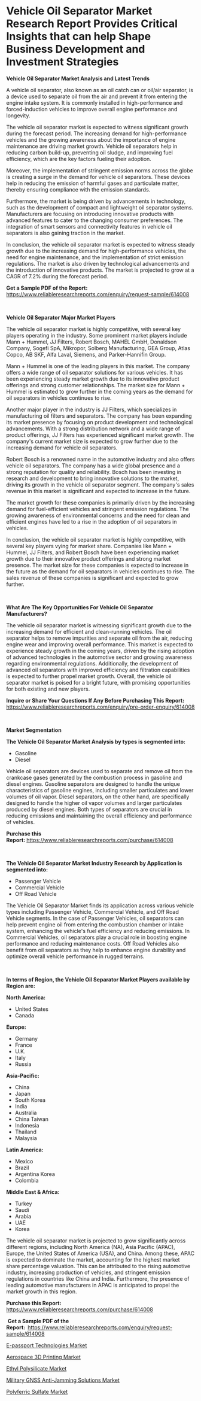 <p><h1>Vehicle Oil Separator Market Research Report Provides Critical Insights that can help Shape Business Development and Investment Strategies</h1></p><p><strong>Vehicle Oil Separator Market Analysis and Latest Trends</strong></p>
<p><p>A vehicle oil separator, also known as an oil catch can or oil/air separator, is a device used to separate oil from the air and prevent it from entering the engine intake system. It is commonly installed in high-performance and forced-induction vehicles to improve overall engine performance and longevity.</p><p>The vehicle oil separator market is expected to witness significant growth during the forecast period. The increasing demand for high-performance vehicles and the growing awareness about the importance of engine maintenance are driving market growth. Vehicle oil separators help in reducing carbon build-up, preventing oil sludge, and improving fuel efficiency, which are the key factors fueling their adoption.</p><p>Moreover, the implementation of stringent emission norms across the globe is creating a surge in the demand for vehicle oil separators. These devices help in reducing the emission of harmful gases and particulate matter, thereby ensuring compliance with the emission standards.</p><p>Furthermore, the market is being driven by advancements in technology, such as the development of compact and lightweight oil separator systems. Manufacturers are focusing on introducing innovative products with advanced features to cater to the changing consumer preferences. The integration of smart sensors and connectivity features in vehicle oil separators is also gaining traction in the market.</p><p>In conclusion, the vehicle oil separator market is expected to witness steady growth due to the increasing demand for high-performance vehicles, the need for engine maintenance, and the implementation of strict emission regulations. The market is also driven by technological advancements and the introduction of innovative products. The market is projected to grow at a CAGR of 7.2% during the forecast period.</p></p>
<p><strong>Get a Sample PDF of the Report:&nbsp;</strong> <a href="https://www.reliableresearchreports.com/enquiry/request-sample/614008">https://www.reliableresearchreports.com/enquiry/request-sample/614008</a></p>
<p>&nbsp;</p>
<p><strong>Vehicle Oil Separator Major Market Players</strong></p>
<p><p>The vehicle oil separator market is highly competitive, with several key players operating in the industry. Some prominent market players include Mann + Hummel, JJ Filters, Robert Bosch, MAHEL GmbH, Donaldson Company, Sogefi SpA, Mikropor, Solberg Manufacturing, GEA Group, Atlas Copco, AB SKF, Alfa Laval, Siemens, and Parker-Hannifin Group.</p><p>Mann + Hummel is one of the leading players in this market. The company offers a wide range of oil separator solutions for various vehicles. It has been experiencing steady market growth due to its innovative product offerings and strong customer relationships. The market size for Mann + Hummel is estimated to grow further in the coming years as the demand for oil separators in vehicles continues to rise.</p><p>Another major player in the industry is JJ Filters, which specializes in manufacturing oil filters and separators. The company has been expanding its market presence by focusing on product development and technological advancements. With a strong distribution network and a wide range of product offerings, JJ Filters has experienced significant market growth. The company's current market size is expected to grow further due to the increasing demand for vehicle oil separators.</p><p>Robert Bosch is a renowned name in the automotive industry and also offers vehicle oil separators. The company has a wide global presence and a strong reputation for quality and reliability. Bosch has been investing in research and development to bring innovative solutions to the market, driving its growth in the vehicle oil separator segment. The company's sales revenue in this market is significant and expected to increase in the future.</p><p>The market growth for these companies is primarily driven by the increasing demand for fuel-efficient vehicles and stringent emission regulations. The growing awareness of environmental concerns and the need for clean and efficient engines have led to a rise in the adoption of oil separators in vehicles.</p><p>In conclusion, the vehicle oil separator market is highly competitive, with several key players vying for market share. Companies like Mann + Hummel, JJ Filters, and Robert Bosch have been experiencing market growth due to their innovative product offerings and strong market presence. The market size for these companies is expected to increase in the future as the demand for oil separators in vehicles continues to rise. The sales revenue of these companies is significant and expected to grow further.</p></p>
<p>&nbsp;</p>
<p><strong>What Are The Key Opportunities For Vehicle Oil Separator Manufacturers?</strong></p>
<p><p>The vehicle oil separator market is witnessing significant growth due to the increasing demand for efficient and clean-running vehicles. The oil separator helps to remove impurities and separate oil from the air, reducing engine wear and improving overall performance. This market is expected to experience steady growth in the coming years, driven by the rising adoption of advanced technologies in the automotive sector and growing awareness regarding environmental regulations. Additionally, the development of advanced oil separators with improved efficiency and filtration capabilities is expected to further propel market growth. Overall, the vehicle oil separator market is poised for a bright future, with promising opportunities for both existing and new players.</p></p>
<p><strong>Inquire or Share Your Questions If Any Before Purchasing This Report:</strong> <a href="https://www.reliableresearchreports.com/enquiry/pre-order-enquiry/614008">https://www.reliableresearchreports.com/enquiry/pre-order-enquiry/614008</a></p>
<p>&nbsp;</p>
<p><strong>Market Segmentation</strong></p>
<p><strong>The Vehicle Oil Separator Market Analysis by types is segmented into:</strong></p>
<p><ul><li>Gasoline</li><li>Diesel</li></ul></p>
<p><p>Vehicle oil separators are devices used to separate and remove oil from the crankcase gases generated by the combustion process in gasoline and diesel engines. Gasoline separators are designed to handle the unique characteristics of gasoline engines, including smaller particulates and lower volumes of oil vapor. Diesel separators, on the other hand, are specifically designed to handle the higher oil vapor volumes and larger particulates produced by diesel engines. Both types of separators are crucial in reducing emissions and maintaining the overall efficiency and performance of vehicles.</p></p>
<p><strong>Purchase this Report:&nbsp;</strong><a href="https://www.reliableresearchreports.com/purchase/614008">https://www.reliableresearchreports.com/purchase/614008</a></p>
<p>&nbsp;</p>
<p><strong>The Vehicle Oil Separator Market Industry Research by Application is segmented into:</strong></p>
<p><ul><li>Passenger Vehicle</li><li>Commercial Vehicle</li><li>Off Road Vehicle</li></ul></p>
<p><p>The Vehicle Oil Separator Market finds its application across various vehicle types including Passenger Vehicle, Commercial Vehicle, and Off Road Vehicle segments. In the case of Passenger Vehicles, oil separators can help prevent engine oil from entering the combustion chamber or intake system, enhancing the vehicle's fuel efficiency and reducing emissions. In Commercial Vehicles, oil separators play a crucial role in boosting engine performance and reducing maintenance costs. Off Road Vehicles also benefit from oil separators as they help to enhance engine durability and optimize overall vehicle performance in rugged terrains.</p></p>
<p>&nbsp;</p>
<p><strong>In terms of Region, the Vehicle Oil Separator Market Players available by Region are:</strong></p>
<p>
    <p> <strong> North America: </strong>
        <ul>
            <li>United States</li>
            <li>Canada</li>
        </ul>
        </p> 
    <p> <strong> Europe: </strong>
        <ul>
            <li>Germany</li>
            <li>France</li>
            <li>U.K.</li>
            <li>Italy</li>
            <li>Russia</li>
        </ul>
        </p> 
    <p> <strong> Asia-Pacific: </strong>
        <ul>
            <li>China</li>
            <li>Japan</li>
            <li>South Korea</li>
            <li>India</li>
            <li>Australia</li>
            <li>China Taiwan</li>
            <li>Indonesia</li>
            <li>Thailand</li>
            <li>Malaysia</li>
        </ul>
        </p> 
    <p> <strong> Latin America: </strong>
        <ul>
            <li>Mexico</li>
            <li>Brazil</li>
            <li>Argentina Korea</li>
            <li>Colombia</li>
        </ul>
        </p> 
    <p> <strong> Middle East & Africa: </strong>
        <ul>
            <li>Turkey</li>
            <li>Saudi</li>
            <li>Arabia</li>
            <li>UAE</li>
            <li>Korea</li>
        </ul>
    </p>
    </p>
<p><p>The vehicle oil separator market is projected to grow significantly across different regions, including North America (NA), Asia Pacific (APAC), Europe, the United States of America (USA), and China. Among these, APAC is expected to dominate the market, accounting for the highest market share percentage valuation. This can be attributed to the rising automotive industry, increasing production of vehicles, and stringent emission regulations in countries like China and India. Furthermore, the presence of leading automotive manufacturers in APAC is anticipated to propel the market growth in this region.</p></p>
<p><strong>Purchase this Report: </strong><a href="https://www.reliableresearchreports.com/purchase/614008">https://www.reliableresearchreports.com/purchase/614008</a></p>
<p>&nbsp;<strong>Get a Sample PDF of the Report:&nbsp;&nbsp;</strong><a href="https://www.reliableresearchreports.com/enquiry/request-sample/614008">https://www.reliableresearchreports.com/enquiry/request-sample/614008</a></p>
<p><strong></strong></p>
<p><p><a href="https://github.com/irfadac/Market-Research-Report-List-1/blob/main/e-passport-technologies-market.md">E-passport Technologies Market</a></p><p><a href="https://medium.com/@danmacdonald740/aerospace-3d-printing-market-trends-and-market-analysis-forecasted-for-period-2024-2031-e7a490038bd7">Aerospace 3D Printing Market</a></p><p><a href="https://medium.com/@danmacdonald740/ethyl-polysilicate-market-size-and-market-trends-complete-industry-overview-2024-to-2031-fe09d88d7355">Ethyl Polysilicate Market</a></p><p><a href="https://github.com/juniordelafrance/Market-Research-Report-List-1/blob/main/military-gnss-anti-jamming-solutions-market.md">Military GNSS Anti-Jamming Solutions Market</a></p><p><a href="https://medium.com/@danmacdonald740/polyferric-sulfate-market-size-cagr-trends-2024-2030-eb3ca88ded3c">Polyferric Sulfate Market</a></p></p>